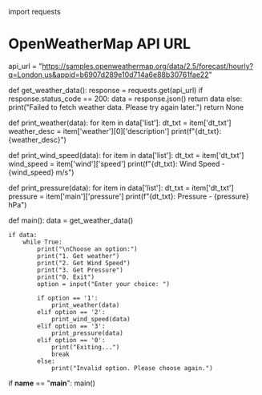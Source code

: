 import requests

# OpenWeatherMap API URL
api_url = "https://samples.openweathermap.org/data/2.5/forecast/hourly?q=London,us&appid=b6907d289e10d714a6e88b30761fae22"

def get_weather_data():
    response = requests.get(api_url)
    if response.status_code == 200:
        data = response.json()
        return data
    else:
        print("Failed to fetch weather data. Please try again later.")
        return None

def print_weather(data):
    for item in data['list']:
        dt_txt = item['dt_txt']
        weather_desc = item['weather'][0]['description']
        print(f"{dt_txt}: {weather_desc}")

def print_wind_speed(data):
    for item in data['list']:
        dt_txt = item['dt_txt']
        wind_speed = item['wind']['speed']
        print(f"{dt_txt}: Wind Speed - {wind_speed} m/s")

def print_pressure(data):
    for item in data['list']:
        dt_txt = item['dt_txt']
        pressure = item['main']['pressure']
        print(f"{dt_txt}: Pressure - {pressure} hPa")

def main():
    data = get_weather_data()

    if data:
        while True:
            print("\nChoose an option:")
            print("1. Get weather")
            print("2. Get Wind Speed")
            print("3. Get Pressure")
            print("0. Exit")
            option = input("Enter your choice: ")

            if option == '1':
                print_weather(data)
            elif option == '2':
                print_wind_speed(data)
            elif option == '3':
                print_pressure(data)
            elif option == '0':
                print("Exiting...")
                break
            else:
                print("Invalid option. Please choose again.")

if __name__ == "__main__":
    main()

